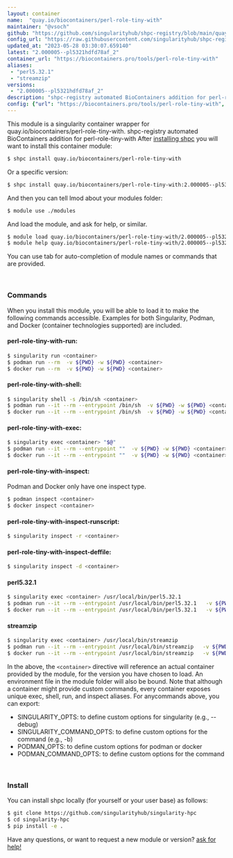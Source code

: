 ```yaml
---
layout: container
name:  "quay.io/biocontainers/perl-role-tiny-with"
maintainer: "@vsoch"
github: "https://github.com/singularityhub/shpc-registry/blob/main/quay.io/biocontainers/perl-role-tiny-with/container.yaml"
config_url: "https://raw.githubusercontent.com/singularityhub/shpc-registry/main/quay.io/biocontainers/perl-role-tiny-with/container.yaml"
updated_at: "2023-05-28 03:30:07.659140"
latest: "2.000005--pl5321hdfd78af_2"
container_url: "https://biocontainers.pro/tools/perl-role-tiny-with"
aliases:
 - "perl5.32.1"
 - "streamzip"
versions:
 - "2.000005--pl5321hdfd78af_2"
description: "shpc-registry automated BioContainers addition for perl-role-tiny-with"
config: {"url": "https://biocontainers.pro/tools/perl-role-tiny-with", "maintainer": "@vsoch", "description": "shpc-registry automated BioContainers addition for perl-role-tiny-with", "latest": {"2.000005--pl5321hdfd78af_2": "sha256:c96590da72bec0c21ebd3fc2fec934a605906cf8e90a00a9f145f6155fa61efd"}, "tags": {"2.000005--pl5321hdfd78af_2": "sha256:c96590da72bec0c21ebd3fc2fec934a605906cf8e90a00a9f145f6155fa61efd"}, "docker": "quay.io/biocontainers/perl-role-tiny-with", "aliases": {"perl5.32.1": "/usr/local/bin/perl5.32.1", "streamzip": "/usr/local/bin/streamzip"}}
---
```


This module is a singularity container wrapper for quay.io/biocontainers/perl-role-tiny-with.
shpc-registry automated BioContainers addition for perl-role-tiny-with
After [installing shpc](#install) you will want to install this container module:


```bash
$ shpc install quay.io/biocontainers/perl-role-tiny-with
```

Or a specific version:

```bash
$ shpc install quay.io/biocontainers/perl-role-tiny-with:2.000005--pl5321hdfd78af_2
```

And then you can tell lmod about your modules folder:

```bash
$ module use ./modules
```

And load the module, and ask for help, or similar.

```bash
$ module load quay.io/biocontainers/perl-role-tiny-with/2.000005--pl5321hdfd78af_2
$ module help quay.io/biocontainers/perl-role-tiny-with/2.000005--pl5321hdfd78af_2
```

You can use tab for auto-completion of module names or commands that are provided.

<br>

### Commands

When you install this module, you will be able to load it to make the following commands accessible.
Examples for both Singularity, Podman, and Docker (container technologies supported) are included.

#### perl-role-tiny-with-run:

```bash
$ singularity run <container>
$ podman run --rm  -v ${PWD} -w ${PWD} <container>
$ docker run --rm  -v ${PWD} -w ${PWD} <container>
```

#### perl-role-tiny-with-shell:

```bash
$ singularity shell -s /bin/sh <container>
$ podman run --it --rm --entrypoint /bin/sh  -v ${PWD} -w ${PWD} <container>
$ docker run --it --rm --entrypoint /bin/sh  -v ${PWD} -w ${PWD} <container>
```

#### perl-role-tiny-with-exec:

```bash
$ singularity exec <container> "$@"
$ podman run --it --rm --entrypoint ""  -v ${PWD} -w ${PWD} <container> "$@"
$ docker run --it --rm --entrypoint ""  -v ${PWD} -w ${PWD} <container> "$@"
```

#### perl-role-tiny-with-inspect:

Podman and Docker only have one inspect type.

```bash
$ podman inspect <container>
$ docker inspect <container>
```

#### perl-role-tiny-with-inspect-runscript:

```bash
$ singularity inspect -r <container>
```

#### perl-role-tiny-with-inspect-deffile:

```bash
$ singularity inspect -d <container>
```


#### perl5.32.1

```bash
$ singularity exec <container> /usr/local/bin/perl5.32.1
$ podman run --it --rm --entrypoint /usr/local/bin/perl5.32.1   -v ${PWD} -w ${PWD} <container> -c " $@"
$ docker run --it --rm --entrypoint /usr/local/bin/perl5.32.1   -v ${PWD} -w ${PWD} <container> -c " $@"
```


#### streamzip

```bash
$ singularity exec <container> /usr/local/bin/streamzip
$ podman run --it --rm --entrypoint /usr/local/bin/streamzip   -v ${PWD} -w ${PWD} <container> -c " $@"
$ docker run --it --rm --entrypoint /usr/local/bin/streamzip   -v ${PWD} -w ${PWD} <container> -c " $@"
```



In the above, the `<container>` directive will reference an actual container provided
by the module, for the version you have chosen to load. An environment file in the
module folder will also be bound. Note that although a container
might provide custom commands, every container exposes unique exec, shell, run, and
inspect aliases. For anycommands above, you can export:

 - SINGULARITY_OPTS: to define custom options for singularity (e.g., --debug)
 - SINGULARITY_COMMAND_OPTS: to define custom options for the command (e.g., -b)
 - PODMAN_OPTS: to define custom options for podman or docker
 - PODMAN_COMMAND_OPTS: to define custom options for the command

<br>

### Install

You can install shpc locally (for yourself or your user base) as follows:

```bash
$ git clone https://github.com/singularityhub/singularity-hpc
$ cd singularity-hpc
$ pip install -e .
```

Have any questions, or want to request a new module or version? [ask for help!](https://github.com/singularityhub/singularity-hpc/issues)